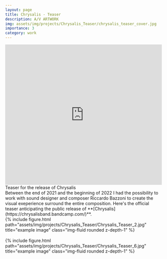 ```yaml
---
layout: page
title: Chrysalis - Teaser
description: A/V ARTWORK
img: assets/img/projects/Chrysalis_Teaser/chrysalis_teaser_cover.jpg
importance: 3
category: work
---
```


<iframe src="https://player.vimeo.com/video/696691074" width="100%" height="450" frameborder="0" allow="autoplay; fullscreen" allowfullscreen></iframe>
<div class="caption">
    Teaser for the release of Chrysalis
</div>
Between the end of 2021 and the beginning of 2022 I had the possibility to work with sound designer and composer Riccardo Bazzoni to create the visual exeperience surround the entire composition. Here's the official teaser anticipating the public release of **[Chrysalis](https://chrysalisband.bandcamp.com/)**.

<div class="row justify-content-sm-center">
    <div class="col-sm mt-3 mt-md-0">
        {% include figure.html path="assets/img/projects/Chrysalis_Teaser/Chrysalis_Teaser_2.jpg" title="example image" class="img-fluid rounded z-depth-1" %}
    </div>
</div>

<br />

<div class="row justify-content-sm-center">
    <div class="col-sm mt-3 mt-md-0">
        {% include figure.html path="assets/img/projects/Chrysalis_Teaser/Chrysalis_Teaser_6.jpg" title="example image" class="img-fluid rounded z-depth-1" %}
    </div>
</div>

